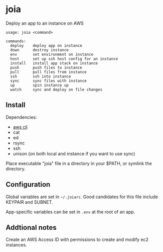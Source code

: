 # joia

Deploy an app to an instance on AWS

```
usage: joia <command>

commands:
  deploy    deploy app on instance
  down      destroy instance
  env       set environment on instance
  host      set up ssh host config for an instance
  install   install app stack on instance
  push      push files to instance
  pull      pull files from instance
  ssh       ssh into instance
  sync      sync files with instance
  up        spin instance up
  watch     sync and deploy on file changes
```


## Install

Dependencies: 
* [aws cli](http://docs.aws.amazon.com/cli/latest/userguide/installing.html)
* cat
* ed
* rsync
* ssh
* unison (on both local and instance if you want to use sync)

Place executable "joia" file in a directory in your $PATH, or symlink the directory. 


## Configuration

Global variables are set in `~/.joiarc`. Good candidates for this file include KEYPAIR and SUBNET.

App-specific variables can be set in `.env` at the root of an app.

## Addtional notes

Create an AWS Access ID with permissions to create and modify ec2 instances. 
